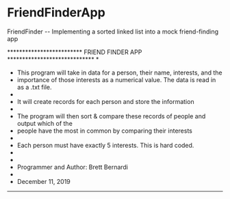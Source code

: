 # FriendFinderApp
FriendFinder -- Implementing a sorted linked list into a mock friend-finding app


 ************************* FRIEND FINDER APP *****************************
 *
 * This program will take in data for a person, their name, interests, and the
 * importance of those interests as a numerical value. The data is read in as a .txt file.
 *
 * It will create records for each person and store the information
 *
 * The program will then sort & compare these records of people and output which of the
 * people have the most in common by comparing their interests
 *
 * Each person must have exactly 5 interests. This is hard coded.
 *
 *
 * Programmer and Author: Brett Bernardi
 *
 * December 11, 2019
 *************************************************************************
 
